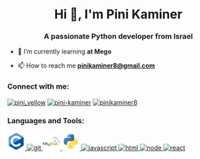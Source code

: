 <h1 align="center">Hi 👋, I'm Pini Kaminer</h1>
<h3 align="center">A passionate Python developer from Israel</h3>

- 🌱 I’m currently learning **at Mego**

- 📫 How to reach me **pinikaminer8@gmail.com**

<h3 align="left">Connect with me:</h3>
<p align="left">
<a href="https://twitter.com/pini_yellow" target="blank"><img align="center" src="https://raw.githubusercontent.com/rahuldkjain/github-profile-readme-generator/master/src/images/icons/Social/twitter.svg" alt="pini_yellow" height="30" width="40" /></a>
<a href="https://linkedin.com/in/pini-kaminer" target="blank"><img align="center" src="https://raw.githubusercontent.com/rahuldkjain/github-profile-readme-generator/master/src/images/icons/Social/linked-in-alt.svg" alt="pini-kaminer" height="30" width="40" /></a>
<a href="https://www.leetcode.com/pinikaminer8" target="blank"><img align="center" src="https://raw.githubusercontent.com/rahuldkjain/github-profile-readme-generator/master/src/images/icons/Social/leet-code.svg" alt="pinikaminer8" height="30" width="40" /></a>
</p>

<h3 align="left">Languages and Tools:</h3>
<p align="left">
<a href="https://www.cprogramming.com/" target="_blank" rel="noreferrer"> <img src="https://raw.githubusercontent.com/devicons/devicon/master/icons/c/c-original.svg" alt="c" width="40" height="40"/> </a>
<a href="https://git-scm.com/" target="_blank" rel="noreferrer"> <img src="https://www.vectorlogo.zone/logos/git-scm/git-scm-icon.svg" alt="git" width="40" height="40"/> </a>
<a href="https://www.mysql.com/" target="_blank" rel="noreferrer"> <img src="https://raw.githubusercontent.com/devicons/devicon/master/icons/mysql/mysql-original-wordmark.svg" alt="mysql" width="40" height="40"/> </a>
<a href="https://www.python.org" target="_blank" rel="noreferrer"> <img src="https://raw.githubusercontent.com/devicons/devicon/master/icons/python/python-original.svg" alt="python" width="40" height="40"/> </a>
<a href="https://www.javascript.com" target="_blank" rel="noreferrer"> <img src="https://upload.wikimedia.org/wikipedia/commons/thumb/9/99/Unofficial_JavaScript_logo_2.svg/800px-Unofficial_JavaScript_logo_2.svg.png" alt="javascript" width="40" height="40"/> </a>
<a href="https://www.w3.org" target="_blank" rel="noreferrer"> <img src="https://cdn-icons-png.flaticon.com/512/888/888859.png" alt="html" width="40" height="40"/> </a>
<a href="https://nodejs.org" target="_blank" rel="noreferrer"> <img src="URL_TO_NODE_ICON" alt="node" width="40" height="40"/> </a>
<a href="https://reactjs.org" target="_blank" rel="noreferrer"> <img src="URL_TO_REACT_ICON" alt="react" width="40" height="40"/> </a>
</p>
